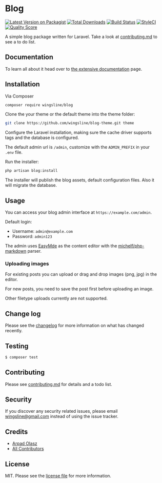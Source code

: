# Blog

[![Latest Version on Packagist][ico-version]][link-packagist]
[![Total Downloads][ico-downloads]][link-downloads]
[![Build Status][ico-travis]][link-travis]
[![StyleCI][ico-styleci]][link-styleci]
[![Quality Score][ico-scrutinizer]][link-scrutinizer]

A simple blog package written for Laravel. Take a look at [contributing.md](contributing.md) to see a to do list.

## Documentation

To learn all about it head over to [the extensive documentation](https://wingsline.net/docs/laravel-blog/) page.

## Installation

Via Composer

``` bash
composer require wingsline/blog
```

Clone the your theme or the default theme into the theme folder:

```bash
git clone https://github.com/wingsline/blog-theme.git theme
```

Configure the Laravel installation, making sure the cache driver supports tags and the database is configured.

The default admin url is `/admin`, customize with the `ADMIN_PREFIX` in your `.env` file.

Run the installer:

```bash
php artisan blog:install
```

The installer will publish the blog assets, default configuration files. Also it will migrate the database.


## Usage

You can access your blog admin interface at `https://example.com/admin`.

Default login:

* Username: `admin@example.com`
* Password: `admin123`

The admin uses [EasyMde](https://github.com/Ionaru/easy-markdown-editor) as the content editor with the [michelf/php-markdown](https://github.com/michelf/php-markdown) parser.

### Uploading images

For existing posts you can upload or drag and drop images (png, jpg) in the editor. 

For new posts, you need to save the post first before uploading an image.

Other filetype uploads currently are not supported.

## Change log

Please see the [changelog](changelog.md) for more information on what has changed recently.

## Testing

``` bash
$ composer test
```

## Contributing

Please see [contributing.md](contributing.md) for details and a todo list.

## Security

If you discover any security related issues, please email wingsline@gmail.com instead of using the issue tracker.

## Credits

- [Arpad Olasz][link-author]
- [All Contributors][link-contributors]

## License

MIT. Please see the [license file](license.md) for more information.

[ico-version]: https://img.shields.io/packagist/v/wingsline/blog.svg?style=flat-square
[ico-downloads]: https://img.shields.io/packagist/dt/wingsline/blog.svg?style=flat-square
[ico-travis]: https://img.shields.io/travis/wingsline/laravel-blog/master.svg?style=flat-square
[ico-styleci]: https://styleci.io/repos/219611248/shield
[ico-scrutinizer]: https://img.shields.io/scrutinizer/g/wingsline/laravel-blog.svg?style=flat-square

[link-packagist]: https://packagist.org/packages/wingsline/blog
[link-downloads]: https://packagist.org/packages/wingsline/blog
[link-travis]: https://travis-ci.org/wingsline/laravel-blog
[link-styleci]: https://styleci.io/repos/219611248
[link-author]: https://github.com/wingsline
[link-contributors]: ../../contributors
[link-scrutinizer]: https://scrutinizer-ci.com/g/wingsline/laravel-blog
